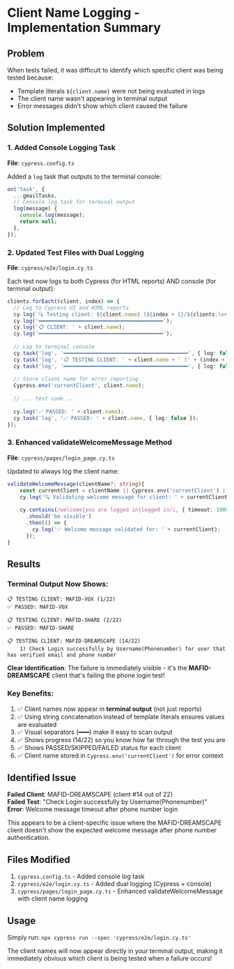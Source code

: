 # Client Name Logging - Implementation Summary

## Problem
When tests failed, it was difficult to identify which specific client was being tested because:
- Template literals `${client.name}` were not being evaluated in logs
- The client name wasn't appearing in terminal output
- Error messages didn't show which client caused the failure

## Solution Implemented

### 1. Added Console Logging Task
**File**: `cypress.config.ts`

Added a `log` task that outputs to the terminal console:
```typescript
on('task', {
  ...gmailTasks,
  // Console log task for terminal output
  log(message) {
    console.log(message);
    return null;
  },
});
```

### 2. Updated Test Files with Dual Logging
**File**: `cypress/e2e/login.cy.ts`

Each test now logs to both Cypress (for HTML reports) AND console (for terminal output):

```typescript
clients.forEach((client, index) => {
  // Log to Cypress UI and HTML reports
  cy.log(`🔍 Testing client: ${client.name} (${index + 1}/${clients.length})`);
  cy.log('━━━━━━━━━━━━━━━━━━━━━━━━━━━━━━━━━━━━━━━━');
  cy.log('📋 CLIENT: ' + client.name);
  cy.log('━━━━━━━━━━━━━━━━━━━━━━━━━━━━━━━━━━━━━━━━');
  
  // Log to terminal console
  cy.task('log', '━━━━━━━━━━━━━━━━━━━━━━━━━━━━━━━━━━━━━━━━', { log: false });
  cy.task('log', '📋 TESTING CLIENT: ' + client.name + ' (' + (index + 1) + '/' + clients.length + ')', { log: false });
  cy.task('log', '━━━━━━━━━━━━━━━━━━━━━━━━━━━━━━━━━━━━━━━━', { log: false });
  
  // Store client name for error reporting
  Cypress.env('currentClient', client.name);
  
  // ... test code ...
  
  cy.log('✅ PASSED: ' + client.name);
  cy.task('log', '✅ PASSED: ' + client.name, { log: false });
});
```

### 3. Enhanced validateWelcomeMessage Method
**File**: `cypress/pages/login_page.cy.ts`

Updated to always log the client name:
```typescript
validateWelcomeMessage(clientName?: string){
    const currentClient = clientName || Cypress.env('currentClient') || 'Unknown Client';
    cy.log('🔍 Validating welcome message for client: ' + currentClient);
    
    cy.contains(/welcome|you are logged in|logged in/i, { timeout: 10000 })
      .should('be.visible')
      .then(() => {
        cy.log('✅ Welcome message validated for: ' + currentClient);
      });
}
```

## Results

### Terminal Output Now Shows:
```
📋 TESTING CLIENT: MAFID-VOX (1/22)
✅ PASSED: MAFID-VOX

📋 TESTING CLIENT: MAFID-SHARE (2/22)
✅ PASSED: MAFID-SHARE

📋 TESTING CLIENT: MAFID-DREAMSCAPE (14/22)
    1) Check Login successfully by Username(Phonenumber) for user that has verified email and phone number
```

**Clear Identification**: The failure is immediately visible - it's the **MAFID-DREAMSCAPE** client that's failing the phone login test!

### Key Benefits:
1. ✅ Client names now appear in **terminal output** (not just reports)
2. ✅ Using string concatenation instead of template literals ensures values are evaluated
3. ✅ Visual separators (━━━) make it easy to scan output
4. ✅ Shows progress (14/22) so you know how far through the test you are
5. ✅ Shows PASSED/SKIPPED/FAILED status for each client
6. ✅ Client name stored in `Cypress.env('currentClient')` for error context

## Identified Issue
**Failed Client**: MAFID-DREAMSCAPE (client #14 out of 22)  
**Failed Test**: "Check Login successfully by Username(Phonenumber)"  
**Error**: Welcome message timeout after phone number login

This appears to be a client-specific issue where the MAFID-DREAMSCAPE client doesn't show the expected welcome message after phone number authentication.

## Files Modified
1. `cypress.config.ts` - Added console log task
2. `cypress/e2e/login.cy.ts` - Added dual logging (Cypress + console)
3. `cypress/pages/login_page.cy.ts` - Enhanced validateWelcomeMessage with client name logging

## Usage
Simply run: `npx cypress run --spec 'cypress/e2e/login.cy.ts'`

The client names will now appear directly in your terminal output, making it immediately obvious which client is being tested when a failure occurs!

